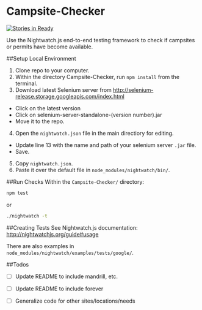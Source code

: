 Campsite-Checker
================
[![Stories in Ready](https://badge.waffle.io/adam-back/Campsite-Checker.svg?label=ready&title=Ready)](http://waffle.io/adam-back/Campsite-Checker)

Use the Nightwatch.js end-to-end testing framework to check if campsites or permits have become available.

##Setup Local Environment
1. Clone repo to your computer.
2. Within the directory Campsite-Checker, run `npm install` from the terminal.
3. Download latest Selenium server from http://selenium-release.storage.googleapis.com/index.html
  - Click on the latest version
  - Click on selenium-server-standalone-(version number).jar
  - Move it to the repo.
4. Open the `nightwatch.json` file in the main directiory for editing.
  - Update line 13 with the name and path of your selenium server `.jar` file. 
  - Save.
5. Copy `nightwatch.json`.
6. Paste it over the default file in `node_modules/nightwatch/bin/`.

##Run Checks
Within the `Campsite-Checker/` directory:
```bash
npm test
```
or
```bash
./nightwatch -t
```

##Creating Tests
See Nightwatch.js documentation: http://nightwatchjs.org/guide#usage

There are also examples in `node_modules/nightwatch/examples/tests/google/`.

##Todos
- [ ] Update README to include mandrill, etc.
- [ ] Update README to include forever
- [ ] Generalize code for other sites/locations/needs

